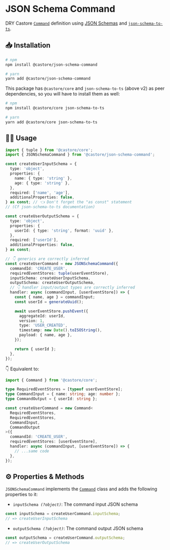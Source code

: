 # JSON Schema Command

DRY Castore [`Command`](https://github.com/castore-dev/castore/#--command) definition using [JSON Schemas](http://json-schema.org/understanding-json-schema/reference/index.html) and [`json-schema-to-ts`](https://github.com/ThomasAribart/json-schema-to-ts).

## 📥 Installation

```bash
# npm
npm install @castore/json-schema-command

# yarn
yarn add @castore/json-schema-command
```

This package has `@castore/core` and `json-schema-to-ts` (above v2) as peer dependencies, so you will have to install them as well:

```bash
# npm
npm install @castore/core json-schema-to-ts

# yarn
yarn add @castore/core json-schema-to-ts
```

## 👩‍💻 Usage

```ts
import { tuple } from '@castore/core';
import { JSONSchemaCommand } from '@castore/json-schema-command';

const createUserInputSchema = {
  type: 'object',
  properties: {
    name: { type: 'string' },
    age: { type: 'string' },
  },
  required: ['name', 'age'],
  additionalProperties: false,
} as const; // 👈 Don't forget the "as const" statement
// (Cf json-schema-to-ts documentation)

const createUserOutputSchema = {
  type: 'object',
  properties: {
    userId: { type: 'string', format: 'uuid' },
  },
  required: ['userId'],
  additionalProperties: false,
} as const;

// 👇 generics are correctly inferred
const createUserCommand = new JSONSchemaCommand({
  commandId: 'CREATE_USER',
  requiredEventStores: tuple(userEventStore),
  inputSchema: createUserInputSchema,
  outputSchema: createUserOutputSchema,
  // 👇 handler input/output types are correctly inferred
  handler: async (commandInput, [userEventStore]) => {
    const { name, age } = commandInput;
    const userId = generateUuid();

    await userEventStore.pushEvent({
      aggregateId: userId,
      version: 1,
      type: 'USER_CREATED',
      timestamp: new Date().toISOString(),
      payload: { name, age },
    });

    return { userId };
  },
});
```

👇 Equivalent to:

```ts
import { Command } from '@castore/core';

type RequiredEventStores = [typeof userEventStore];
type CommandInput = { name: string; age: number };
type CommandOutput = { userId: string };

const createUserCommand = new Command<
  RequiredEventStores,
  RequiredEventStores,
  CommandInput,
  CommandOutput
>({
  commandId: 'CREATE_USER',
  requiredEventStores: [userEventStore],
  handler: async (commandInput, [userEventStore]) => {
    // ...same code
  },
});
```

## ⚙️ Properties & Methods

`JSONSchemaCommand` implements the [`Command`](https://github.com/castore-dev/castore/#--command) class and adds the following properties to it:

- <code>inputSchema <i>(?object)</i></code>: The command input JSON schema

```ts
const inputSchema = createUserCommand.inputSchema;
// => createUserInputSchema
```

- <code>outputSchema <i>(?object)</i></code>: The command output JSON schema

```ts
const outputSchema = createUserCommand.outputSchema;
// => createUserOutputSchema
```
